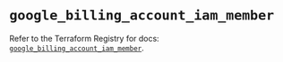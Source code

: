 # `google_billing_account_iam_member`

Refer to the Terraform Registry for docs: [`google_billing_account_iam_member`](https://registry.terraform.io/providers/hashicorp/google-beta/6.4.0/docs/resources/google_billing_account_iam_member).
